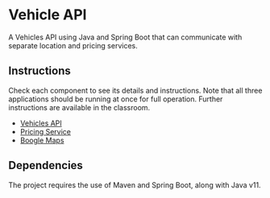 # Vehicle API

A Vehicles API using Java and Spring Boot that can communicate with separate location and pricing services.

## Instructions

Check each component to see its details and instructions. Note that all three applications
should be running at once for full operation. Further instructions are available in the classroom.

- [Vehicles API](vehicles-api/README.md)
- [Pricing Service](pricing-service/README.md)
- [Boogle Maps](boogle-maps/README.md)

## Dependencies

The project requires the use of Maven and Spring Boot, along with Java v11.
